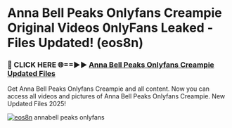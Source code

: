 # Anna Bell Peaks Onlyfans Creampie Original Videos 0nlyFans Leaked - Files Updated! (eos8n)

<h3>🔴 CLICK HERE 🌐==►► <a href="https://tinyurl.com/4seja8ks" rel="nofollow">Anna Bell Peaks Onlyfans Creampie Updated Files</a></h3>

Get Anna Bell Peaks Onlyfans Creampie and all content. Now you can access all videos and pictures of Anna Bell Peaks Onlyfans Creampie. New Updated Files 2025!

[![eos8n](https://i.imgur.com/EWjZXRe.gif)](https://tinyurl.com/4seja8ks)
annabell peaks onlyfans